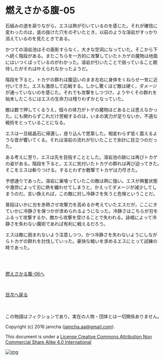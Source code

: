 # 燃えさかる腹-05

石組みの道を戻りながら，エスは熱が引いているのを感じた。それが確信に  
変わったのは，底の抜けた穴をのぞいたとき，以前のような溶岩がすっかり  
消えているのを見たときである。  

かつての溶岩池はその面影すらなく，大きな空洞になっていた。そこから下  
へ続く階段がある。またこちらを一方的に攻撃していたトカゲの魔物は地面  
にはいつくばっているのがわかった。溶岩が引いたことで弱っていること期  
待したがそれは叶えられなかったようだ。  

階段を下ると，トカゲの群れは腹這いのまま左右に身体をくねらせ一気に近  
付いてきた。エスも激昂して応戦する。しかし驚くほど敵は硬く，ダメージ  
が通っていないのを感じた。それでも攻撃をしつづけ，ようやくその群れを  
始末したころにはエスの生命力は残りわずかとなっていた。  

敵は数で押してくるうえ，個々の体力がトゲの魔物ほどあるとは思えなかっ  
た。にも関わらずこれだけ苦戦するのは，いまの実力が足りないか，不適な  
戦術をとっていることになる。  

エスは一旦結晶石に帰還し，座り込んで思案した。相変わらず低く震えるよ  
うな音が響いてくる。それは溶岩の流れが引いたことで余計に目立つのだっ  
た。  

ある考えに至り，エスは先を目指すこととした。溶岩池の跡には再びトカゲ  
の姿がある。階段を下ると，エスに気付いたトカゲの群れは再び迫ってきた。  
そこをエスは斬りつける。するとわずか数撃でトカゲは力尽きた。  

予想通りであった。溶岩に巣喰っていたこの敵は熱に強い。エスが興奮状態  
や激昂によって刃に熱を纏わせてしまうと，かえってダメージが減少してし  
まうのだ。言い換えれば，この敵に対し冷静さを失うと危険ということだ。  

普段はいかに刃を赤熱させ攻撃力を高めるか考えていたエスだが，ここにき  
ていかに冷静さを保つかが求められるようになった。冷静さはこちらが刃を  
ふるって攻撃するか，敵から攻撃を受けることで失われる。詠唱によって冷  
静さを失わない魔術であれば有利に戦えるだろう。  

エスは敵に囲まれないよう注意しつつ，かつ冷静さを失わないようにしなが  
らトカゲの群れを討伐していった。豪快な戦いを求めるエスにとって試練の  
時であった。  

<br>  
<br>  

[燃えさかる腹-06へ](https://github.com/jamcha-aa/EbonyBlades/blob/master/articles/meltystomach/06.md)  

<br>  

[目次へ戻る](https://github.com/jamcha-aa/EbonyBlades/blob/master/README.md)  

<br>  
<br>  
この物語はフィクションであり，実在の人物・団体とは一切関係ありません。  

Copyright (c) 2016 jamcha (jamcha.aa@gmail.com).  

This document is under a [License Creative Commons Attribution Non Commercial Share Alike 4.0 International](http://creativecommons.org/licenses/by-nc-sa/4.0/deed)  

[![img](http://i.creativecommons.org/l/by-nc-sa/3.0/80x15.png)](http://creativecommons.org/licenses/by-nc-sa/4.0/deed)